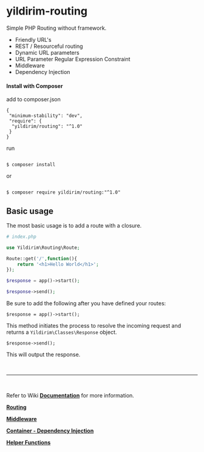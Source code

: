 # yildirim-routing

Simple PHP Routing without framework.

- Friendly URL's
- REST / Resourceful routing
- Dynamic URL parameters
- URL Parameter Regular Expression Constraint
- Middleware
- Dependency Injection


#### Install with Composer

add to composer.json
```
{
 "minimum-stability": "dev",
 "require": {
  "yildirim/routing": "^1.0"
 }
}

```
run
```

$ composer install

```

or 

```

$ composer require yildirim/routing:"^1.0"

```

## Basic usage

The most basic usage is to add a route with a closure.

```php
# index.php

use Yildirim\Routing\Route;

Route::get('/',function(){
    return '<h1>Hello World</h1>';
});

$response = app()->start();

$response->send();

```

Be sure to add the following after you have defined your routes:

`$response = app()->start();`

This method initiates the process to resolve the incoming request and returns a `Yildirim\Classes\Response` object.

`$response->send();`

This will output the response.

&nbsp;
___
&nbsp;

Refer to Wiki **[Documentation](https://github.com/NadK2/yildirim-routing/wiki)** for more information.

**[Routing](https://github.com/NadK2/yildirim-routing/wiki/1.-Routing)**

**[Middleware](https://github.com/NadK2/yildirim-routing/wiki/2.-Middleware)**

**[Container - Dependency Injection](https://github.com/NadK2/yildirim-routing/wiki/3.-Dependency-Injection)**

**[Helper Functions](https://github.com/NadK2/yildirim-routing/wiki/Helper-Functions)**
